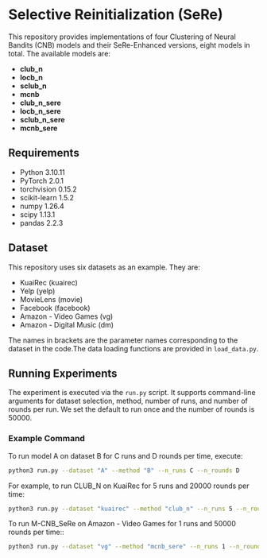 # Selective Reinitialization (SeRe)

This repository provides implementations of four Clustering of Neural Bandits (CNB) models and their SeRe-Enhanced versions, eight models in total. The available models are:

- **club_n**
- **locb_n**
- **sclub_n**
- **mcnb**
- **club_n_sere**
- **locb_n_sere**
- **sclub_n_sere**
- **mcnb_sere**

## Requirements

- Python 3.10.11
- PyTorch 2.0.1
- torchvision 0.15.2
- scikit-learn 1.5.2
- numpy 1.26.4
- scipy 1.13.1
- pandas 2.2.3

## Dataset

This repository uses six datasets as an example. They are:

- KuaiRec (kuairec)
- Yelp (yelp)
- MovieLens (movie)
- Facebook (facebook)
- Amazon - Video Games (vg)
- Amazon - Digital Music (dm)

 The names in brackets are the parameter names corresponding to the dataset in the code.The data loading functions are provided in `load_data.py`.

## Running Experiments

The experiment is executed via the `run.py` script. It supports command-line arguments for dataset selection, method, number of runs, and number of rounds per run. We set the default to run once and the number of rounds is 50000.

### Example Command

To run model A on dataset B for C runs and D rounds per time, execute:

```bash
python3 run.py --dataset "A" --method "B" --n_runs C --n_rounds D
```

For example, to run CLUB_N on KuaiRec for 5 runs and 20000 rounds per time:

```bash
python3 run.py --dataset "kuairec" --method "club_n" --n_runs 5 --n_rounds 20000
```

To run M-CNB_SeRe on Amazon - Video Games for 1 runs and 50000 rounds per time::

```bash
python3 run.py --dataset "vg" --method "mcnb_sere" --n_runs 1 --n_rounds 50000
```
